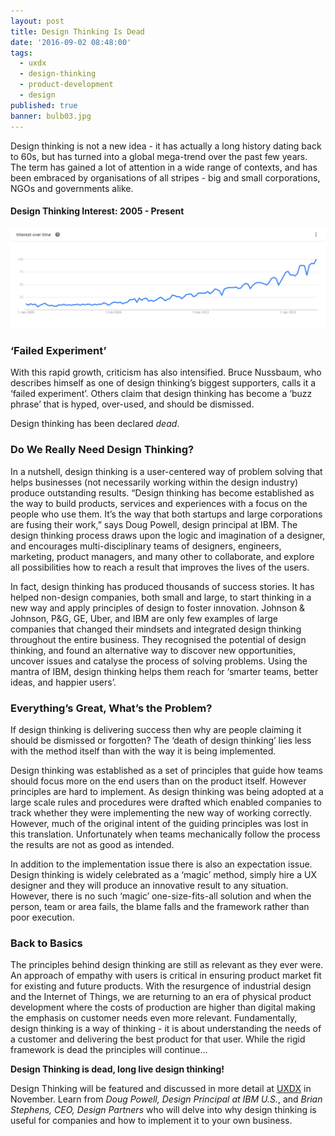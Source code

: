 ```yaml
---
layout: post
title: Design Thinking Is Dead
date: '2016-09-02 08:48:00'
tags:
  - uxdx
  - design-thinking
  - product-development
  - design
published: true
banner: bulb03.jpg
---
```


Design thinking is not a new idea - it has actually a long history dating back to 60s, but has turned into a global mega-trend over the past few years. The term has gained a lot of attention in a wide range of contexts, and has been embraced by organisations of all stripes - big and small corporations, NGOs and governments alike.

#### Design Thinking Interest: 2005 - Present

![](/images/design-thinking.PNG)

### ‘Failed Experiment’

With this rapid growth, criticism has also intensified. Bruce Nussbaum, who describes himself as one of design thinking’s biggest supporters, calls it a ‘failed experiment’. Others claim that design thinking has become a ‘buzz phrase’ that is hyped, over-used, and should be dismissed.

Design thinking has been declared *dead*.

### Do We Really Need Design Thinking?

In a nutshell, design thinking is a user-centered way of problem solving that helps businesses (not necessarily working within the design industry) produce outstanding results. “Design thinking has become established as the way to build products, services and experiences with a focus on the people who use them. It’s the way that both startups and large corporations are fusing their work,” says Doug Powell, design principal at IBM. The design thinking process draws upon the logic and imagination of a designer, and encourages multi-disciplinary teams of designers, engineers, marketing, product managers, and many other to collaborate, and explore all possibilities how to reach a result that improves the lives of the users.

In fact, design thinking has produced thousands of success stories. It has helped non-design companies, both small and large, to start thinking in a new way and apply principles of design to foster innovation. Johnson & Johnson, P&G, GE, Uber, and IBM are only few examples of large companies that changed their mindsets and integrated design thinking throughout the entire business. They recognised the potential of design thinking, and found an alternative way to discover new opportunities, uncover issues and catalyse the process of solving problems. Using the mantra of IBM, design thinking helps them reach for ‘smarter teams, better ideas, and happier users’.

### Everything’s Great, What’s the Problem?
If design thinking is delivering success then why are people claiming it should be dismissed or forgotten? The ‘death of design thinking’ lies less with the method itself than with the way it is being implemented. 

Design thinking was established as a set of principles that guide how teams should focus more on the end users than on the product itself. However principles are hard to implement. As design thinking was being adopted at a large scale rules and procedures were drafted which enabled companies to track whether they were implementing the new way of working correctly. However, much of the original intent of the guiding principles was lost in this translation. Unfortunately when teams mechanically follow the process the results are not as good as intended.

In addition to the implementation issue there is also an expectation issue. Design thinking is widely celebrated as a ‘magic’ method, simply hire a UX designer and they will produce an innovative result to any situation. However, there is no such ‘magic’ one-size-fits-all solution and when the person, team or area fails, the blame falls and the framework rather than poor execution. 

### Back to Basics

The principles behind design thinking are still as relevant as they ever were. An approach of empathy with users is critical in ensuring product market fit for existing and future products. With the resurgence of industrial design and the Internet of Things, we are returning to an era of physical product development where the costs of production are higher than digital making the emphasis on customer needs even more relevant. Fundamentally, design thinking is a way of thinking - it is about understanding the needs of a customer and delivering the best product for that user. While the rigid framework is dead the principles will continue... 

**Design Thinking is dead, long live design thinking!**

Design Thinking will be featured and discussed in more detail at [UXDX](https://uxdxconf.com/#/) in November. Learn from *Doug Powell, Design Principal at IBM U.S.*, and *Brian Stephens, CEO, Design Partners* who will delve into why design thinking is useful for companies and how to implement it to your own business.

